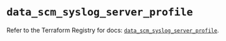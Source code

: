 # `data_scm_syslog_server_profile`

Refer to the Terraform Registry for docs: [`data_scm_syslog_server_profile`](https://registry.terraform.io/providers/paloaltonetworks/scm/1.0.2/docs/data-sources/syslog_server_profile).
